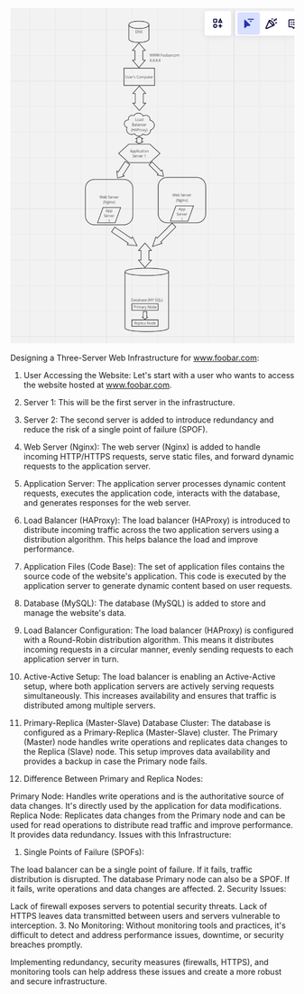 ![Image 2](https://github.com/MelSaina/alx-system_engineering-devops/blob/master/0x09-web_infrastructure_design/1-distributed_web_infrastructure.png)

Designing a Three-Server Web Infrastructure for www.foobar.com:

1. User Accessing the Website:
Let's start with a user who wants to access the website hosted at www.foobar.com.

2. Server 1:
This will be the first server in the infrastructure.

3. Server 2:
The second server is added to introduce redundancy and reduce the risk of a single point of failure (SPOF).

4. Web Server (Nginx):
The web server (Nginx) is added to handle incoming HTTP/HTTPS requests, serve static files, and forward dynamic requests to the application server.

5. Application Server:
The application server processes dynamic content requests, executes the application code, interacts with the database, and generates responses for the web server.

6. Load Balancer (HAProxy):
The load balancer (HAProxy) is introduced to distribute incoming traffic across the two application servers using a distribution algorithm. This helps balance the load and improve performance.

7. Application Files (Code Base):
The set of application files contains the source code of the website's application. This code is executed by the application server to generate dynamic content based on user requests.

8. Database (MySQL):
The database (MySQL) is added to store and manage the website's data.

9. Load Balancer Configuration:
The load balancer (HAProxy) is configured with a Round-Robin distribution algorithm. This means it distributes incoming requests in a circular manner, evenly sending requests to each application server in turn.

10. Active-Active Setup:
The load balancer is enabling an Active-Active setup, where both application servers are actively serving requests simultaneously. This increases availability and ensures that traffic is distributed among multiple servers.

11. Primary-Replica (Master-Slave) Database Cluster:
The database is configured as a Primary-Replica (Master-Slave) cluster. The Primary (Master) node handles write operations and replicates data changes to the Replica (Slave) node. This setup improves data availability and provides a backup in case the Primary node fails.

12. Difference Between Primary and Replica Nodes:

Primary Node: Handles write operations and is the authoritative source of data changes. It's directly used by the application for data modifications.
Replica Node: Replicates data changes from the Primary node and can be used for read operations to distribute read traffic and improve performance. It provides data redundancy.
Issues with this Infrastructure:

1. Single Points of Failure (SPOFs):

The load balancer can be a single point of failure. If it fails, traffic distribution is disrupted.
The database Primary node can also be a SPOF. If it fails, write operations and data changes are affected.
2. Security Issues:

Lack of firewall exposes servers to potential security threats.
Lack of HTTPS leaves data transmitted between users and servers vulnerable to interception.
3. No Monitoring:
Without monitoring tools and practices, it's difficult to detect and address performance issues, downtime, or security breaches promptly.

Implementing redundancy, security measures (firewalls, HTTPS), and monitoring tools can help address these issues and create a more robust and secure infrastructure.
